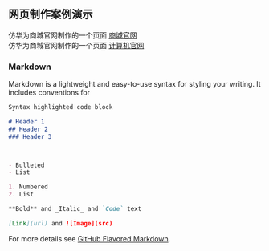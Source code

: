 ## 网页制作案例演示

仿华为商城官网制作的一个页面 [商城官网](https://smallmanong.github.io/demo/html&css/huaweishop/shop.html)  
仿华为商城官网制作的一个页面 [计算机官网](https://smallmanong.github.io/demo/html&css/school/demo.html)


### Markdown

Markdown is a lightweight and easy-to-use syntax for styling your writing. It includes conventions for

```markdown
Syntax highlighted code block

# Header 1
## Header 2
### Header 3



- Bulleted
- List

1. Numbered
2. List

**Bold** and _Italic_ and `Code` text

[Link](url) and ![Image](src)
```

For more details see [GitHub Flavored Markdown](https://guides.github.com/features/mastering-markdown/).

